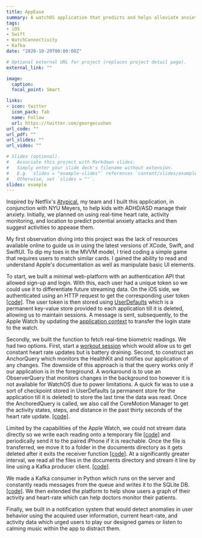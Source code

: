 ```yaml
---
title: AppEase
summary: A watchOS application that predicts and helps alleviate anxiety attacks.
tags:
- iOS
- Swift
- WatchConnectivity
- Kafka
date: "2020-10-29T00:00:00Z"

# Optional external URL for project (replaces project detail page).
external_link: ""

image:
  caption:
  focal_point: Smart

links:
- icon: twitter
  icon_pack: fab
  name: Follow
  url: https://twitter.com/georgecushen
url_code: ""
url_pdf: ""
url_slides: ""
url_video: ""

# Slides (optional).
#   Associate this project with Markdown slides.
#   Simply enter your slide deck's filename without extension.
#   E.g. `slides = "example-slides"` references `content/slides/example-slides.md`.
#   Otherwise, set `slides = ""`.
slides: example
---
```


Inspired by Netflix's [Atypical](https://www.netflix.com/title/80117540), my team and I built this application, in conjunction with NYU Meyers, to help kids with ADHD/ASD manage their anxiety. Initially, we planned on using real-time heart rate, activity monitoring, and location to predict potential anxiety attacks and then suggest activities to appease them.

My first observation diving into this project was the lack of resources available online to guide us in using the latest versions of XCode, Swift, and SwiftUI. To dip my toes in the MVVM model, I tried coding a simple game that requires users to match similar cards. I gained the ability to read and understand Apple's documentation as well as manipulate basic UI elements.

To start, we built a minimal web-platform with an authentication API that allowed sign-up and login. With this, each user had a unique token so we could use it to differentiate future streaming data. On the iOS side, we authenticated using an HTTP request to get the corresponding user token [[code]](https://github.com/vidit23/AppEase/blob/main/AppEase/AppEase/LoginManager.swift#L31). The user token is then stored using [UserDefaults](https://developer.apple.com/documentation/foundation/userdefaults) which is a permanent key-value store provided to each application till it is deleted, allowing us to maintain sessions. A message is sent, subsequently, to the Apple Watch by updating the [application context](https://developer.apple.com/documentation/watchconnectivity/wcsession/1615643-applicationcontext) to transfer the login state to the watch. 

Secondly, we built the function to fetch real-time biometric readings. We had two options. First, start a [workout session](https://developer.apple.com/documentation/healthkit/hkworkoutsession) which would allow us to get constant heart rate updates but is battery draining. Second, to construct an AnchorQuery which monitors the HealthKit and notifies our application of any changes. The downside of this approach is that the query works only if our application is in the foreground. A workaround is to use an ObserverQuery that monitors changes in the background too however it is not available for WatchOS due to power limitations. A quick fix was to use a sort of checkpoint stored in UserDefaults (a permanent store for the application till it is deleted) to store the last time the data was read. Once the AnchoredQuery is called, we also call the CoreMotion Manager to get the activity states, steps, and distance in the past thirty seconds of the heart rate update. [[code]](https://github.com/vidit23/AppEase/blob/main/AppEase/AppEase%20WatchKit%20Extension/SensorData/Health/HealthStore.swift#L84).

Limited by the capabilities of the Apple Watch, we could not stream data directly so we write each reading onto a temporary file [[code]](https://github.com/vidit23/AppEase/blob/main/AppEase/AppEase%20WatchKit%20Extension/SensorData/Health/HealthStore.swift#L165) and periodically send it to the paired iPhone if it is reachable. Once the file is transferred, we move it to a folder in the documents directory as it gets deleted after it exits the receiver function [[code]](https://github.com/vidit23/AppEase/blob/main/AppEase/Shared/WatchConnectivityManager.swift#L149). At a significantly greater interval, we read all the files in the documents directory and stream it line by line using a Kafka producer client. [[code]](https://github.com/vidit23/AppEase/blob/main/AppEase/AppEase/KafkaManager.swift#L45).

 We made a Kafka consumer in Python which runs on the server and constantly reads messages from the queue and writes it to the SQLite DB. [[code]](https://github.com/vidit23/AppEase/blob/main/kafkaConsumer.py). We then extended the platform to help show users a graph of their activity and heart-rate which can help doctors monitor their patients.

 Finally, we built in a notification system that would detect anomalies in user behavior using the acquired user information, current heart-rate, and activity data which urged users to play our designed games or listen to calming music within the app to distract them.


